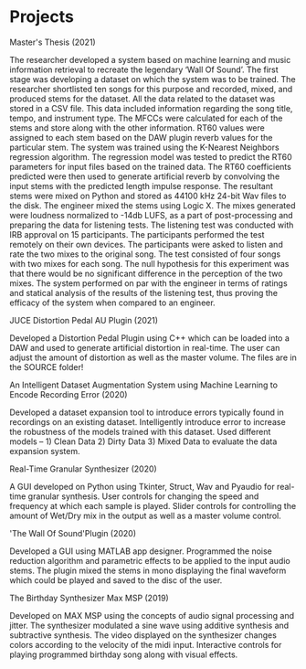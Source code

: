 # Projects
Master's Thesis (2021)

The researcher developed a system based on machine learning and music information
retrieval to recreate the legendary ‘Wall Of Sound’. The first stage was developing a dataset on
which the system was to be trained. The researcher shortlisted ten songs for this purpose and
recorded, mixed, and produced stems for the dataset. All the data related to the dataset was stored
in a CSV file. This data included information regarding the song title, tempo, and instrument
type. The MFCCs were calculated for each of the stems and store along with the other
information. RT60 values were assigned to each stem based on the DAW plugin reverb values for
the particular stem. The system was trained using the K-Nearest Neighbors regression algorithm.
The regression model was tested to predict the RT60 parameters for input files based on the
trained data. The RT60 coefficients predicted were then used to generate artificial reverb by
convolving the input stems with the predicted length impulse response. The resultant stems were
mixed on Python and stored as 44100 kHz 24-bit Wav files to the disk. The engineer mixed the
stems using Logic X. The mixes generated were loudness normalized to -14db LUFS, as a part of
post-processing and preparing the data for listening tests. The listening test was conducted with
IRB approval on 15 participants. The participants performed the test remotely on their own
devices. The participants were asked to listen and rate the two mixes to the original song. The
test consisted of four songs with two mixes for each song. The null hypothesis for this
experiment was that there would be no significant difference in the perception of the two mixes.
The system performed on par with the engineer in terms of ratings and statical analysis of the
results of the listening test, thus proving the efficacy of the system when compared to an
engineer.

JUCE Distortion Pedal AU Plugin (2021)

Developed a Distortion Pedal Plugin using C++ which can be loaded into a DAW and used to generate artificial distortion in real-time. 
The user can adjust the amount of distortion as well as the master volume.
The files are in the SOURCE folder! 

An Intelligent Dataset Augmentation System using Machine Learning to Encode Recording Error (2020)

Developed a dataset expansion tool to introduce errors typically found in recordings on an existing dataset.
Intelligently introduce error to increase the robustness of the models trained with this dataset.
Used different models – 1) Clean Data 2) Dirty Data 3) Mixed Data to evaluate the data expansion system.

Real-Time Granular Synthesizer (2020)

A GUI developed on Python using Tkinter, Struct, Wav and Pyaudio for real-time granular synthesis.
User controls for changing the speed and frequency at which each sample is played. Slider controls for controlling the amount
of Wet/Dry mix in the output as well as a master volume control.

'The Wall Of Sound'Plugin (2020)

Developed a GUI using MATLAB app designer.
Programmed the noise reduction algorithm and parametric effects to be applied to the input audio stems. The plugin mixed the
stems in mono displaying the final waveform which could be played and saved to the disc of the user.

The Birthday Synthesizer Max MSP (2019)

Developed on MAX MSP using the concepts of audio signal processing and jitter.
The synthesizer modulated a sine wave using additive synthesis and subtractive synthesis. The video displayed on the
synthesizer changes colors according to the velocity of the midi input. Interactive controls for playing programmed birthday
song along with visual effects.
